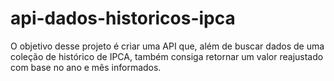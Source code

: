 # api-dados-historicos-ipca
O objetivo desse projeto é criar uma API que, além de buscar dados de uma coleção de histórico de IPCA, também consiga retornar um valor reajustado com base no ano e mês informados.
